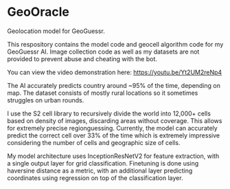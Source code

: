 # GeoOracle
Geolocation model for GeoGuessr. 

This respository contains the model code and geocell algorithm code for my GeoGuessr AI. Image collection code as well as my datasets are not provided to prevent abuse and cheating with the bot. 

You can view the video demonstration here: https://youtu.be/Yt2UM2reNp4

The AI accurately predicts country around ~95% of the time, depending on map. The dataset consists of mostly rural locations so it sometimes struggles on urban rounds.

I use the S2 cell library to recursively divide the world into 12,000+ cells based on density of images, discarding areas without coverage. This allows for extremely precise regionguessing. Currently, the model can accurately predict the correct cell over 33% of the time which is extremely impressive considering the number of cells and geographic size of cells. 

My model architecture uses InceptionResNetV2 for feature extraction, with a single output layer for grid classification. Finetuning is done using haversine distance as a metric, with an additional layer predicting coordinates using regression on top of the classification layer. 
